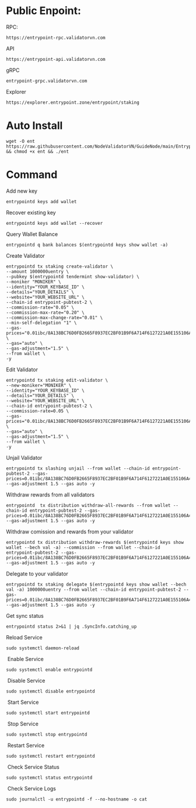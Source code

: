 # Public Enpoint:
RPC:

    https://entrypoint-rpc.validatorvn.com

API

    https://entrypoint-api.validatorvn.com

gRPC

    entrypoint-grpc.validatorvn.com

Explorer

    https://explorer.entrypoint.zone/entrypoint/staking
    
# Auto Install

    wget -O ent https://raw.githubusercontent.com/NodeValidatorVN/GuideNode/main/Entrypoint/ent && chmod +x ent && ./ent

# Command

Add new key

    entrypointd keys add wallet

Recover existing key

    entrypointd keys add wallet --recover

Query Wallet Balance

    entrypointd q bank balances $(entrypointd keys show wallet -a)

Create Validator

    entrypointd tx staking create-validator \
    --amount 1000000uentry \
    --pubkey $(entrypointd tendermint show-validator) \
    --moniker "MONIKER" \
    --identity="YOUR_KEYBASE_ID" \
    --details="YOUR_DETAILS" \
    --website="YOUR_WEBSITE_URL" \
    --chain-id entrypoint-pubtest-2 \
    --commission-rate="0.05" \
    --commission-max-rate="0.20" \
    --commission-max-change-rate="0.01" \
    --min-self-delegation "1" \
    --gas-prices="0.01ibc/8A138BC76D0FB2665F8937EC2BF01B9F6A714F6127221A0E155106A45E09BCC5" \
    --gas="auto" \
    --gas-adjustment="1.5" \
    --from wallet \
    -y

Edit Validator

    entrypointd tx staking edit-validator \
    --new-moniker="MONIKER" \
    --identity="YOUR_KEYBASE_ID" \
    --details="YOUR_DETAILS" \
    --website="YOUR_WEBSITE_URL" \
    --chain-id entrypoint-pubtest-2 \
    --commission-rate=0.05 \
    --gas-prices="0.01ibc/8A138BC76D0FB2665F8937EC2BF01B9F6A714F6127221A0E155106A45E09BCC5" \
    --gas="auto" \
    --gas-adjustment="1.5" \
    --from wallet \
    -y

Unjail Validator

    entrypointd tx slashing unjail --from wallet --chain-id entrypoint-pubtest-2 --gas-prices=0.01ibc/8A138BC76D0FB2665F8937EC2BF01B9F6A714F6127221A0E155106A45E09BCC5 --gas-adjustment 1.5 --gas auto -y 

Withdraw rewards from all validators

    entrypointd  tx distribution withdraw-all-rewards --from wallet --chain-id entrypoint-pubtest-2 --gas-prices=0.01ibc/8A138BC76D0FB2665F8937EC2BF01B9F6A714F6127221A0E155106A45E09BCC5 --gas-adjustment 1.5 --gas auto -y 

Withdraw comission and rewards from your validator

    entrypointd tx distribution withdraw-rewards $(entrypointd keys show wallet --bech val -a) --commission --from wallet --chain-id entrypoint-pubtest-2 --gas-prices=0.01ibc/8A138BC76D0FB2665F8937EC2BF01B9F6A714F6127221A0E155106A45E09BCC5 --gas-adjustment 1.5 --gas auto -y 

Delegate to your validator

    entrypointd tx staking delegate $(entrypointd keys show wallet --bech val -a) 1000000uentry --from wallet --chain-id entrypoint-pubtest-2 --gas-prices=0.01ibc/8A138BC76D0FB2665F8937EC2BF01B9F6A714F6127221A0E155106A45E09BCC5 --gas-adjustment 1.5 --gas auto -y 

Get sync status

    entrypointd status 2>&1 | jq .SyncInfo.catching_up

Reload Service

    sudo systemctl daemon-reload
​
Enable Service

    sudo systemctl enable entrypointd
​
Disable Service

    sudo systemctl disable entrypointd
​
Start Service

    sudo systemctl start entrypointd
​
Stop Service

    sudo systemctl stop entrypointd
​
Restart Service

    sudo systemctl restart entrypointd
​
Check Service Status

    sudo systemctl status entrypointd
​
Check Service Logs

    sudo journalctl -u entrypointd -f --no-hostname -o cat
​
